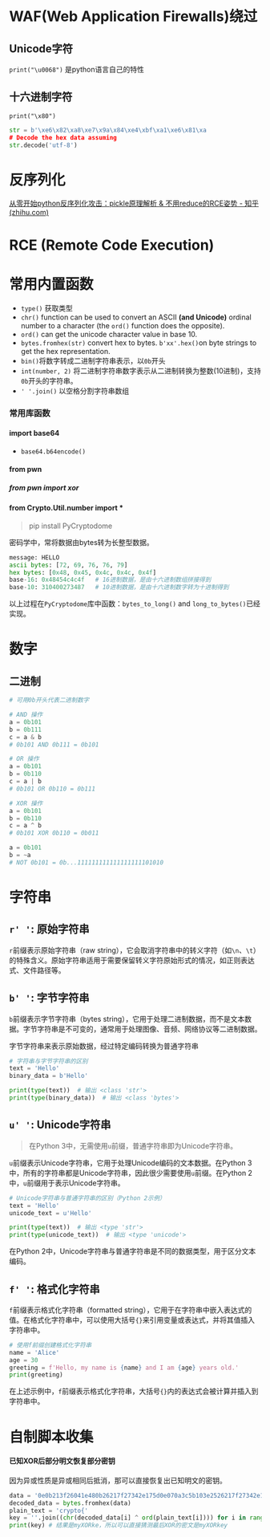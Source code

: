 # WAF(Web Application Firewalls)绕过

## Unicode字符

`print("\u0068")` 是python语言自己的特性

## 十六进制字符

`print("\x80")` 

```python
str = b'\xe6\x82\xa8\xe7\x9a\x84\xe4\xbf\xa1\xe6\x81\xa
# Decode the hex data assuming
str.decode('utf-8')
```


# 反序列化

[从零开始python反序列化攻击：pickle原理解析 & 不用reduce的RCE姿势 - 知乎 (zhihu.com)](https://zhuanlan.zhihu.com/p/89132768)


# RCE (Remote Code Execution)


# 常用内置函数

- `type()` 获取类型
- `chr()` function can be used to convert an ASCII **(and Unicode)** ordinal number to a character (the `ord()` function does the opposite).
- `ord()` can get the unicode character value in base 10.
- `bytes.fromhex(str)` convert hex to bytes. `b'xx'.hex()`on byte strings to get the hex representation.
- `bin()`将数字转成二进制字符串表示，以`0b`开头
- `int(number, 2)` 将二进制字符串数字表示从二进制转换为整数(10进制)，支持`0b`开头的字符串。
- `' '.join()` 以空格分割字符串数组

### 常用库函数

#### import base64
- `base64.b64encode()` 

#### from pwn 

##### from pwn import xor



#### from Crypto.Util.number import *
> pip install PyCryptodome

密码学中，常将数据由bytes转为长整型数据。

```python
message: HELLO  
ascii bytes: [72, 69, 76, 76, 79]  
hex bytes: [0x48, 0x45, 0x4c, 0x4c, 0x4f]  
base-16: 0x48454c4c4f   # 16进制数据，是由十六进制数组拼接得到
base-10: 310400273487   # 10进制数据，是由十六进制数字转为十进制得到
```

以上过程在`PyCryptodome`库中函数：`bytes_to_long()` and `long_to_bytes()`已经实现。

# 数字

## 二进制


```python
# 可用0b开头代表二进制数字

# AND 操作
a = 0b101 
b = 0b111 
c = a & b 
# 0b101 AND 0b111 = 0b101

# OR 操作
a = 0b101 
b = 0b110 
c = a | b 
# 0b101 OR 0b110 = 0b111

# XOR 操作
a = 0b101 
b = 0b110 
c = a ^ b 
# 0b101 XOR 0b110 = 0b011

a = 0b101 
b = ~a 
# NOT 0b101 = 0b...111111111111111111101010

```


# 字符串

## **`r' '`: 原始字符串**

`r`前缀表示原始字符串（raw string），它会取消字符串中的转义字符（如`\n`、`\t`）的特殊含义。原始字符串适用于需要保留转义字符原始形式的情况，如正则表达式、文件路径等。

## **`b' '`: 字节字符串**

`b`前缀表示字节字符串（bytes string），它用于处理二进制数据，而不是文本数据。字节字符串是不可变的，通常用于处理图像、音频、网络协议等二进制数据。

字节字符串来表示原始数据，经过特定编码转换为普通字符串

```python
# 字符串与字节字符串的区别
text = 'Hello'
binary_data = b'Hello'

print(type(text))  # 输出 <class 'str'>
print(type(binary_data))  # 输出 <class 'bytes'>
```

## **`u' '`: Unicode字符串**

> 在Python 3中，无需使用`u`前缀，普通字符串即为Unicode字符串。

`u`前缀表示Unicode字符串，它用于处理Unicode编码的文本数据。在Python 3中，所有的字符串都是Unicode字符串，因此很少需要使用`u`前缀。在Python 2中，`u`前缀用于表示Unicode字符串。

```python
# Unicode字符串与普通字符串的区别（Python 2示例）
text = 'Hello'
unicode_text = u'Hello'

print(type(text))  # 输出 <type 'str'>
print(type(unicode_text))  # 输出 <type 'unicode'>
```

在Python 2中，Unicode字符串与普通字符串是不同的数据类型，用于区分文本编码。

## **`f' '`: 格式化字符串**

`f`前缀表示格式化字符串（formatted string），它用于在字符串中嵌入表达式的值。在格式化字符串中，可以使用大括号`{}`来引用变量或表达式，并将其值插入字符串中。

```python
# 使用f前缀创建格式化字符串
name = 'Alice'
age = 30
greeting = f'Hello, my name is {name} and I am {age} years old.'
print(greeting)
```

在上述示例中，`f`前缀表示格式化字符串，大括号`{}`内的表达式会被计算并插入到字符串中。




# 自制脚本收集

#### 已知XOR后部分明文恢复部分密钥

因为异或性质是异或相同后抵消，那可以直接恢复出已知明文的密钥。

```python
data = '0e0b213f26041e480b26217f27342e175d0e070a3c5b103e2526217f27342e175d0e077e263451150104'
decoded_data = bytes.fromhex(data)
plain_text = 'crypto{'
key = ''.join((chr(decoded_data[i] ^ ord(plain_text[i]))) for i in range(7))
print(key) # 结果是myXORke，所以可以直接猜测最后XOR的密文是myXORkey
```
